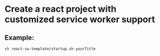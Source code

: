 # Create a react project with customized service worker support

## Example: 
```bash
sh react-sw-template/startup.sh yourTitle
```